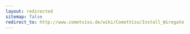 ```yaml
---
layout: redirected
sitemap: false
redirect_to: http://www.cometvisu.de/wiki/CometVisu/Install_Wiregate
---
```



